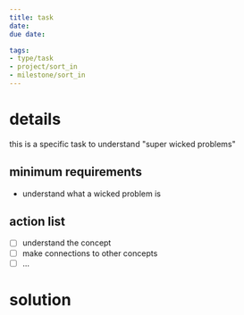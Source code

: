 ```yaml
---
title: task
date: 
due date: 

tags:
- type/task
- project/sort_in
- milestone/sort_in
---
```


# details
this is a specific task to understand "super wicked problems"

## minimum requirements
- understand what a wicked problem is

## action list
- [ ] understand the concept
- [ ] make connections to other concepts
- [ ] ...

# solution
